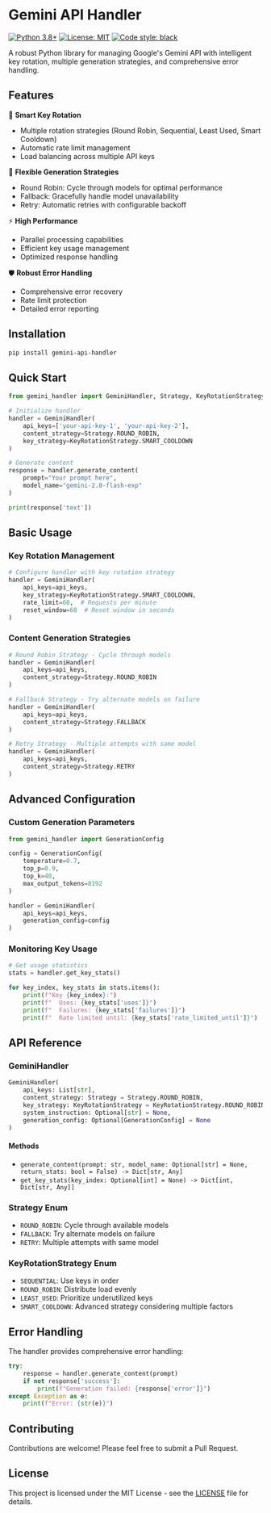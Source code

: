 # Gemini API Handler

[![Python 3.8+](https://img.shields.io/badge/python-3.8+-blue.svg)](https://www.python.org/downloads/)
[![License: MIT](https://img.shields.io/badge/License-MIT-yellow.svg)](https://opensource.org/licenses/MIT)
[![Code style: black](https://img.shields.io/badge/code%20style-black-000000.svg)](https://github.com/psf/black)

A robust Python library for managing Google's Gemini API with intelligent key rotation, multiple generation strategies, and comprehensive error handling.

## Features

🔄 **Smart Key Rotation**
- Multiple rotation strategies (Round Robin, Sequential, Least Used, Smart Cooldown)
- Automatic rate limit management
- Load balancing across multiple API keys

🚀 **Flexible Generation Strategies**
- Round Robin: Cycle through models for optimal performance
- Fallback: Gracefully handle model unavailability
- Retry: Automatic retries with configurable backoff

⚡ **High Performance**
- Parallel processing capabilities
- Efficient key usage management
- Optimized response handling

🛡 **Robust Error Handling**
- Comprehensive error recovery
- Rate limit protection
- Detailed error reporting

## Installation

```bash
pip install gemini-api-handler
```

## Quick Start

```python
from gemini_handler import GeminiHandler, Strategy, KeyRotationStrategy

# Initialize handler
handler = GeminiHandler(
    api_keys=['your-api-key-1', 'your-api-key-2'],
    content_strategy=Strategy.ROUND_ROBIN,
    key_strategy=KeyRotationStrategy.SMART_COOLDOWN
)

# Generate content
response = handler.generate_content(
    prompt="Your prompt here",
    model_name="gemini-2.0-flash-exp"
)

print(response['text'])
```

## Basic Usage

### Key Rotation Management

```python
# Configure handler with key rotation strategy
handler = GeminiHandler(
    api_keys=api_keys,
    key_strategy=KeyRotationStrategy.SMART_COOLDOWN,
    rate_limit=60,  # Requests per minute
    reset_window=60  # Reset window in seconds
)
```

### Content Generation Strategies

```python
# Round Robin Strategy - Cycle through models
handler = GeminiHandler(
    api_keys=api_keys,
    content_strategy=Strategy.ROUND_ROBIN
)

# Fallback Strategy - Try alternate models on failure
handler = GeminiHandler(
    api_keys=api_keys,
    content_strategy=Strategy.FALLBACK
)

# Retry Strategy - Multiple attempts with same model
handler = GeminiHandler(
    api_keys=api_keys,
    content_strategy=Strategy.RETRY
)
```

## Advanced Configuration

### Custom Generation Parameters

```python
from gemini_handler import GenerationConfig

config = GenerationConfig(
    temperature=0.7,
    top_p=0.9,
    top_k=40,
    max_output_tokens=8192
)

handler = GeminiHandler(
    api_keys=api_keys,
    generation_config=config
)
```

### Monitoring Key Usage

```python
# Get usage statistics
stats = handler.get_key_stats()

for key_index, key_stats in stats.items():
    print(f"Key {key_index}:")
    print(f"  Uses: {key_stats['uses']}")
    print(f"  Failures: {key_stats['failures']}")
    print(f"  Rate limited until: {key_stats['rate_limited_until']}")
```

## API Reference

### GeminiHandler

```python
GeminiHandler(
    api_keys: List[str],
    content_strategy: Strategy = Strategy.ROUND_ROBIN,
    key_strategy: KeyRotationStrategy = KeyRotationStrategy.ROUND_ROBIN,
    system_instruction: Optional[str] = None,
    generation_config: Optional[GenerationConfig] = None
)
```

#### Methods

- `generate_content(prompt: str, model_name: Optional[str] = None, return_stats: bool = False) -> Dict[str, Any]`
- `get_key_stats(key_index: Optional[int] = None) -> Dict[int, Dict[str, Any]]`

### Strategy Enum

- `ROUND_ROBIN`: Cycle through available models
- `FALLBACK`: Try alternate models on failure
- `RETRY`: Multiple attempts with same model

### KeyRotationStrategy Enum

- `SEQUENTIAL`: Use keys in order
- `ROUND_ROBIN`: Distribute load evenly
- `LEAST_USED`: Prioritize underutilized keys
- `SMART_COOLDOWN`: Advanced strategy considering multiple factors

## Error Handling

The handler provides comprehensive error handling:

```python
try:
    response = handler.generate_content(prompt)
    if not response['success']:
        print(f"Generation failed: {response['error']}")
except Exception as e:
    print(f"Error: {str(e)}")
```

## Contributing

Contributions are welcome! Please feel free to submit a Pull Request.

## License

This project is licensed under the MIT License - see the [LICENSE](LICENSE) file for details.